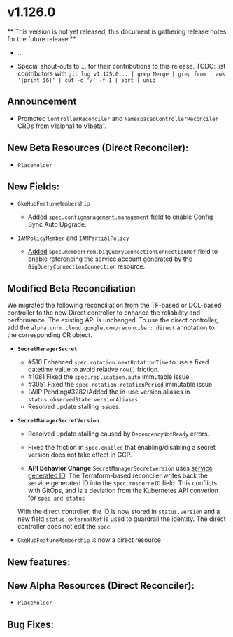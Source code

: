 # v1.126.0

** This version is not yet released; this document is gathering release notes for the future release **

* ...

* Special shout-outs to ... for their contributions to this release.
TODO: list contributors with `git log v1.125.0... | grep Merge | grep from | awk '{print $6}' | cut -d '/' -f 1 | sort | uniq`

## Announcement 

* Promoted `ControllerReconciler` and `NamespacedControllerReconciler` CRDs from v1alpha1 to v1beta1.

## New Beta Resources (Direct Reconciler):

* `Placeholder`

## New Fields:

* `GkeHubFeatureMembership`
  * Added `spec.configmanagement.management` field to enable Config Sync Auto Upgrade.

* `IAMPolicyMember` and `IAMPartialPolicy`
  * [Added](https://github.com/GoogleCloudPlatform/k8s-config-connector/pull/3231) `spec.memberFrom.bigQueryConnectionConnectionRef` field to enable referencing the service account generated by the `BigQueryConnectionConnection` resource.

## Modified Beta Reconciliation

We migrated the following reconciliation from the TF-based or DCL-based controller to the new Direct controller to enhance the reliability and performance. The existing API is unchanged. To use the direct controller, add the `alpha.cnrm.cloud.google.com/reconciler: direct` annotation to the corresponding CR object.

* **`SecretManagerSecret`**

  * #510 Enhanced `spec.rotation.nextRotationTime` to use a fixed datetime value to avoid relative `now()` friction. 
  * #1081 Fixed the `spec.replication.auto` immutable issue
  * #3051 Fixed the `spec.rotation.rotationPeriod` immutable issue 
  * (WIP Pending#3282)Added the in-use version aliases in `status.observedState.versionAliases`
  * Resolved update stalling issues. 

* **`SecretManagerSecretVersion`**
  
  * Resolved update stalling caused by `DependencyNotReady` errors.
  * Fixed the friction in `spec.enabled` that enabling/disabling a secret version does not take effect in GCP. 

  * **API Behavior Change** 
  `SecretManagerSecretVersion` uses [service generated ID](https://cloud.google.com/config-connector/docs/how-to/managing-resources-with-resource-ids). 
  The Terraform-based reconciler writes back the service generated ID into the `spec.resourceID` field. This conflicts with GitOps, and is a deviation from the Kubernetes API convetion for [`spec and status`](https://github.com/kubernetes/community/blob/master/contributors/devel/sig-architecture/api-conventions.md#spec-and-status)
  
  With the direct controller, the ID is now stored in `status.version` and a new field `status.externalRef` is used to guardrail the identity. The direct controller does not edit the `spec`. 


* `GkeHubFeatureMembership` is now a direct resource

## New features:


## New Alpha Resources (Direct Reconciler):

* `Placeholder`

## Bug Fixes:
